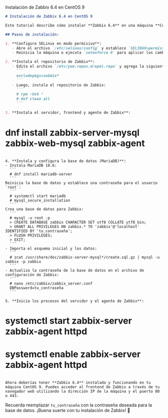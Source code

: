 Instalación de Zabbix 6.4 en CentOS 9

```markdown
# Instalación de Zabbix 6.4 en CentOS 9

Este tutorial describe cómo instalar **Zabbix 6.4** en una máquina **CentOS 9** desde cero.

## Pasos de instalación:

1. **Configura SELinux en modo permisivo**:
   - Abre el archivo `/etc/selinux/config` y establece `SELINUX=permissive`.
   - Reinicia la máquina o ejecuta `setenforce 0` para aplicar los cambios.

2. **Instala el repositorio de Zabbix**:
   - Edita el archivo `/etc/yum.repos.d/epel.repo` y agrega la siguiente línea:
     ```
     excludepkgs=zabbix*
     ```
   - Luego, instala el repositorio de Zabbix:
     ```
     # rpm -Uvh ¹
     # dnf clean all
     ```

3. **Instala el servidor, frontend y agente de Zabbix**:
   ```
   # dnf install zabbix-server-mysql zabbix-web-mysql zabbix-agent
   ```

4. **Instala y configura la base de datos (MariaDB)**:
   - Instala MariaDB 10.6:
     ```
     # dnf install mariadb-server
     ```
Reinicia la base de datos y establece una contraseña para el usuario `root`:
     ```
     # systemctl start mariadb
     # mysql_secure_installation
     ```
Crea una base de datos para Zabbix:
     ```
     # mysql -u root -p
     > CREATE DATABASE zabbix CHARACTER SET utf8 COLLATE utf8_bin;
     > GRANT ALL PRIVILEGES ON zabbix.* TO 'zabbix'@'localhost' IDENTIFIED BY 'tu_contraseña';
     > FLUSH PRIVILEGES;
     > EXIT;
     ```
   - Importa el esquema inicial y los datos:
     ```
     # zcat /usr/share/doc/zabbix-server-mysql*/create.sql.gz | mysql -u zabbix -p zabbix
     ```
   - Actualiza la contraseña de la base de datos en el archivo de configuración de Zabbix:
     ```
     # nano /etc/zabbix/zabbix_server.conf
     DBPassword=tu_contraseña
     ```

5. **Inicia los procesos del servidor y el agente de Zabbix**:
   ```
   # systemctl start zabbix-server zabbix-agent httpd
   # systemctl enable zabbix-server zabbix-agent httpd
   ```

Ahora deberías tener **Zabbix 6.4** instalado y funcionando en tu máquina CentOS 9. Puedes acceder al frontend de Zabbix a través de tu navegador web utilizando la dirección IP de la máquina y el puerto 80 o 443.
```

Recuerda reemplazar `tu_contraseña` con la contraseña deseada para la base de datos. ¡Buena suerte con tu instalación de Zabbix! 🚀
